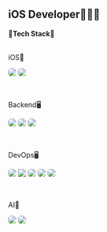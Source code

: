 ## iOS Developer👨🏻‍💻

<b>🚀Tech Stack🚀</b>
<br><br>

iOS📱
<p>
  <img src="https://img.shields.io/badge/reactiveX-898989.svg?style=for-the-badge&logo=reactiveX&logoColor=B7178C" style="border-radius: 5px" />
  <img src="https://img.shields.io/badge/Swift-898989.svg?style=for-the-badge&logo=swift&logoColor=F05138" style="border-radius: 5px" />
</p>
<br>

Backend🖥️
<p>
  <img src="https://img.shields.io/badge/mongodb-898989.svg?style=for-the-badge&logo=mongodb&logoColor=47A248"  style="border-radius: 5px"/>
  <img src="https://img.shields.io/badge/vapor-898989.svg?style=for-the-badge&logo=vapor&logoColor=0D0D0D" style="border-radius: 5px" />
  <img src="https://img.shields.io/badge/springboot-898989.svg?style=for-the-badge&logo=springboot&logoColor=6DB33F" style="border-radius: 5px" />
</p>
<br>


DevOps🖥️
<p>
  <img src="https://img.shields.io/badge/aws-898989.svg?style=for-the-badge&logo=amazonwebservices&logoColor=232F3E" style="border-radius: 5px" />
  <img src="https://img.shields.io/badge/jenkins-898989.svg?style=for-the-badge&logo=jenkins&logoColor=47A248"/>
  <img src="https://img.shields.io/badge/kafka-898989.svg?style=for-the-badge&logo=apachekafka&logoColor=232F3E" style="border-radius: 5px" />
  <img src="https://img.shields.io/badge/docker-898989.svg?style=for-the-badge&logo=docker&logoColor=2496ED" style="border-radius: 5px" />
  <img src="https://img.shields.io/badge/terraform-898989.svg?style=for-the-badge&logo=terraform&logoColor=844FBA" style="border-radius: 5px" />
</p>
<br>

AI🤖
<p>
  <img src="https://img.shields.io/badge/python-898989.svg?style=for-the-badge&logo=python&logoColor=3776AB" style="border-radius: 5px" />
  <img src="https://img.shields.io/badge/pytorch-898989.svg?style=for-the-badge&logo=pytorch&logoColor=EE4C2C" style="border-radius: 5px" />
</p>
<br>


<!--
**JunSeo99/JunSeo99** is a ✨ _special_ ✨ repository because its `README.md` (this file) appears on your GitHub profile.

Here are some ideas to get you started:

- 🔭 I’m currently working on ...
- 🌱 I’m currently learning ...
- 👯 I’m looking to collaborate on ...
- 🤔 I’m looking for help with ...
- 💬 Ask me about ...
- 📫 How to reach me: ...
- 😄 Pronouns: ...
- ⚡ Fun fact: ...
-->
